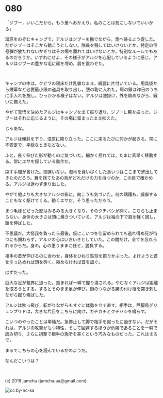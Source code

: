 # 080

「ジブー，いいこだから，もう里へおかえり。私のことは気にしないでいいから」  

湿原をのぞむキャンプで，アルジはジブーを撫でながら，里へ帰るよう促した。だがジブーはそこから動こうとしない。隊員を残してはいけないとか，特定の信号弾が放たれないかぎりはその場を離れてはいけないとか，特別なルールでもあるのだろうか。いずれにせよ，その様子がアルジを心配しているように感じ，アルジはジブーの豊かな毛に顔を埋め，肩を震わせた。  

<br>  

キャンプの中は，クビワの寝床だけ乱雑なまま，綺麗に片付いている。用具袋から煙幕など必要最小限の道具を取り出し，腰の鞄に入れた。肩の鎖は昨日のうちに手入れを施し，ひっかかる様子はない。アルジは腰掛け，外を眺めながら，戦いに備えた。  

やがて覚悟を決めたアルジはキャンプを出て振り返り，ジブーに腕を振った。ジブーはそれに応じるように，その場に留まったまま吠えた。  

じゃあな。  

アルジは傾斜を下り，湿原に降り立った。ここに来るたびに何かが起きる。常に不安定で，平穏なときなどない。  

ふと，長く伸びた影が動くのに気づいた。細かく揺れては，たまに素早く移動する。常にエサを探している動作だ。  

探す手間が省けた。間違いない。湿地を食い尽くしたあいつはここまで進出してきたのだろう。翼を捨てたあの鳥がどれだけの力を持つのか，この目で確かめる。アルジは迷わず走り出した。  

やがて他よりも大きなアルジの影に，向こうも気づいた。何の躊躇も，威嚇することもなく駆けてくる。動くエサだ。そう思っただろう。  

まつ毛ほどだった影はみるみる大きくなり，そのクチバシが開く。こちらも止まらない。身体の大きさは頭に焼きついている。アルジは袖の下で肩を軽く回し，鎖を伸ばした。  

不思議だ。大怪我を負ったら最後，仮にこいつを仕留められても逃れ得ぬ死が待つにも関わらず，アルジの心はいきいきとしていた。この間だけ，全てを忘れられるからだ。身の，心の思うままに任せ，勝負する。  

相手の首が伸びるのに合わせ，身体をひねり鉄球を振りかぶった。よけようと首を引っ込めれば頭を砕く。縮めなければ首を凪ぐ。  

はずだった。  

巨大な足が視界に迫った。掴まれば一瞬で握り潰される。やむなくアルジは距離を取ろうとする。するとそのまま足が伸び，鎖のつながる腕の付け根を突き刺しながら蹴り飛ばした。  

アルジは吹っ飛び，転がりながらもすぐに体勢を立て直す。相手は，巨脚鳥グリュンプリドは，大きな片目をこちらに向け，カチカチとクチバシを鳴らす。  

こいつのやったことは単純だ。急停止して脚で相手を蹴ったに過ぎない。だがそれは，アルジの攻撃がもつ特性，そして回避するほうが危険であることを一瞬で読み切り，さらに初撃で相手の急所を突くという巧みなものだった。これはまるで，  

まるでこちらの心を読んでいるかのようだ。  

なんだこいつは？  

<br>  
<br>  
(c) 2018 jamcha (jamcha.aa@gmail.com).  

![cc by-nc-sa](http://i.creativecommons.org/l/by-nc-sa/4.0/88x31.png)
